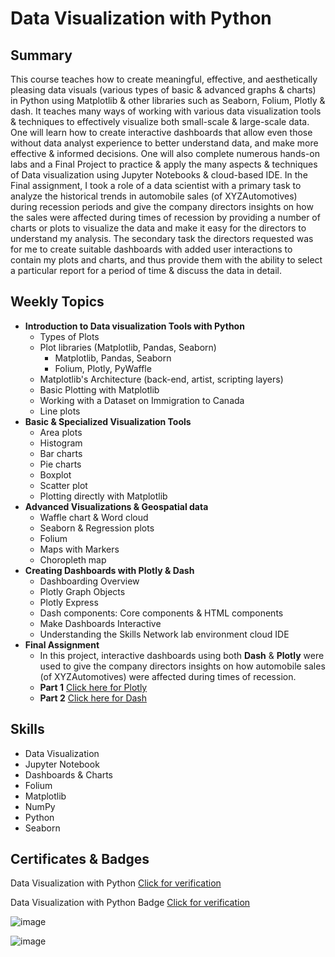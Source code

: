 # Data Visualization with Python

## Summary
This course teaches how to create meaningful, effective, and aesthetically pleasing data visuals (various types of basic & advanced graphs & charts) in Python using Matplotlib & other libraries such as Seaborn, Folium, Plotly & dash. It teaches many ways of working with various data visualization tools & techniques to effectively visualize both small-scale & large-scale data. One will learn how to create interactive dashboards that allow even those without data analyst experience to better understand data, and make more effective & informed decisions. One will also complete numerous hands-on labs and a Final Project to practice & apply the many aspects & techniques of Data visualization using Jupyter Notebooks & cloud-based IDE. In the Final assignment, I took a role of a data scientist with a primary task to analyze the historical trends in automobile sales (of XYZAutomotives) during recession periods and give the company directors insights on how the sales were affected during times of recession by providing a number of charts or plots to visualize the data and make it easy for the directors to understand my analysis. The secondary task the directors requested was for me to create suitable dashboards with added user interactions to contain my plots and charts, and thus provide them with the ability to select a particular report for a period of time & discuss the data in detail. 

## Weekly Topics

* **Introduction to Data visualization Tools with Python**
  * Types of Plots
  * Plot libraries (Matplotlib, Pandas, Seaborn)
    * Matplotlib, Pandas, Seaborn
    * Folium, Plotly, PyWaffle
  * Matplotlib's Architecture (back-end, artist, scripting layers)
  * Basic Plotting with Matplotlib
  * Working with a Dataset on Immigration to Canada
  * Line plots
* **Basic & Specialized Visualization Tools**
  * Area plots
  * Histogram
  * Bar charts
  * Pie charts
  * Boxplot
  * Scatter plot
  * Plotting directly with Matplotlib
* **Advanced Visualizations & Geospatial data**
  * Waffle chart & Word cloud
  * Seaborn & Regression plots
  * Folium
  * Maps with Markers
  * Choropleth map
* **Creating Dashboards with Plotly & Dash**
  * Dashboarding Overview 
  * Plotly Graph Objects
  * Plotly Express
  * Dash components: Core components & HTML components
  * Make Dashboards Interactive
  * Understanding the Skills Network lab environment cloud IDE 
* **Final Assignment**
   * In this project, interactive dashboards using both **Dash** & **Plotly** were used to give the company directors insights on how automobile sales (of XYZAutomotives) were affected during times of recession.
  * **Part 1** [Click here for Plotly](https://github.com/abiyselassie22/IBM-Data-Analyst/blob/master/08.%20Data%20Visualization%20with%20Python/5.%20Final%20Project%20%26%20Exam/3.%20Final-Assignment-Part1.ipynb)<br>
  * **Part 2** [Click here for Dash](https://github.com/abiyselassie22/IBM-Data-Analyst/blob/master/08.%20Data%20Visualization%20with%20Python/5.%20Final%20Project%20%26%20Exam/4.%20Final-Assignment-Part-2-Dash.py)<br>
   
## Skills

* Data Visualization
* Jupyter Notebook
* Dashboards & Charts
* Folium
* Matplotlib
* NumPy
* Python
* Seaborn
  
## Certificates & Badges

Data Visualization with Python [Click for verification](https://coursera.org/verify/L7VM2BTLYHGU)<br>

Data Visualization with Python Badge [Click for verification](https://www.credly.com/badges/f62d27e6-fe2c-4a01-b34c-40941e6711ab/public_url)<br>

![image](https://github.com/user-attachments/assets/9bf2720a-9528-4827-b3ea-bff4886422b5)

![image](https://github.com/user-attachments/assets/afbf6874-8ad8-49b0-bb72-b6918b3319f7)


